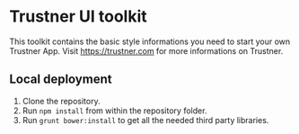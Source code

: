 Trustner UI toolkit
===================
This toolkit contains the basic style informations you need to start your own Trustner App.
Visit https://trustner.com for more informations on Trustner.

Local deployment
----------------
1. Clone the repository.
2. Run `npm install` from within the repository folder.
3. Run `grunt bower:install` to get all the needed third party libraries.
